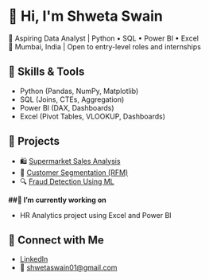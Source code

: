 # 👋 Hi, I'm Shweta Swain

🎯 Aspiring Data Analyst | Python • SQL • Power BI • Excel  
📍 Mumbai, India | Open to entry-level roles and internships

## 🧠 Skills & Tools
- Python (Pandas, NumPy, Matplotlib)
- SQL (Joins, CTEs, Aggregation)
- Power BI (DAX, Dashboards)
- Excel (Pivot Tables, VLOOKUP, Dashboards)

## 📂 Projects
- 🛍️ [Supermarket Sales Analysis](https://github.com/shwetaswain/supermarket-sales-analysis)
- 👥 [Customer Segmentation (RFM)](https://github.com/shwetaswain/customer_segmentation)
- 🔍 [Fraud Detection Using ML](https://github.com/shwetaswain/fraud-detection-transactions-ml)

**##🔭 I’m currently working on**
- HR Analytics project using Excel and Power BI

## 🔗 Connect with Me
- [LinkedIn](https://linkedin.com/in/shweta-swain01)
- 📧 shwetaswain01@gmail.com




